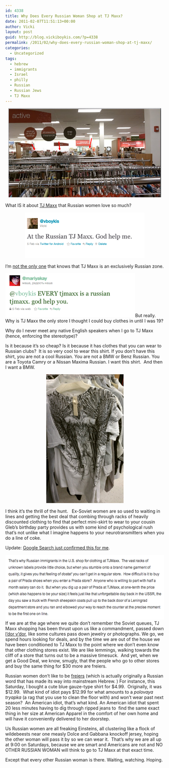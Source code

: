 ```yaml
---
id: 4338
title: Why Does Every Russian Woman Shop at TJ Maxx?
date: 2011-02-07T11:51:13+00:00
author: Vicki
layout: post
guid: http://blog.vickiboykis.com/?p=4338
permalink: /2011/02/why-does-every-russian-woman-shop-at-tj-maxx/
categories:
  - Uncategorized
tags:
  - hebrew
  - immigrants
  - Israel
  - philly
  - Russian
  - Russian Jews
  - TJ Maxx
---
```

<p style="text-align: center;">
  <a href="https://raw.githubusercontent.com/veekaybee/wlb/gh-pages/assets/images/2011/02/Screen-shot-2011-02-07-at-11.17.21-AM.png"><img class="aligncenter size-full wp-image-4342" title="Screen shot 2011-02-07 at 11.17.21 AM" src="https://raw.githubusercontent.com/veekaybee/wlb/gh-pages/assets/images/2011/02/Screen-shot-2011-02-07-at-11.17.21-AM.png" alt="" width="484" height="282" /></a>
</p>

What IS it about [TJ Maxx](http://corporette.com/2010/11/23/my-visit-to-tj-maxx-hq/) that Russian women love so much?

<p style="text-align: center;">
  <a href="https://raw.githubusercontent.com/veekaybee/wlb/gh-pages/assets/images/2011/02/Screen-shot-2011-02-07-at-11.13.45-AM.png"><img class="aligncenter size-full wp-image-4339" title="Screen shot 2011-02-07 at 11.13.45 AM" src="https://raw.githubusercontent.com/veekaybee/wlb/gh-pages/assets/images/2011/02/Screen-shot-2011-02-07-at-11.13.45-AM.png" alt="" width="378" height="145" /></a>
</p>

I&#8217;m [not the only one](http://twitter.com/#!/mariyakay) that knows that TJ Maxx is an exclusively Russian zone.

<p style="text-align: left;">
  <a href="https://raw.githubusercontent.com/veekaybee/wlb/gh-pages/assets/images/2011/02/Screen-shot-2011-02-07-at-11.14.35-AM.png"><img class="aligncenter size-full wp-image-4340" title="Screen shot 2011-02-07 at 11.14.35 AM" src="https://raw.githubusercontent.com/veekaybee/wlb/gh-pages/assets/images/2011/02/Screen-shot-2011-02-07-at-11.14.35-AM.png" alt="" width="412" height="139" /></a>But really. Why is TJ Maxx the only store I thought I could buy clothes in until I was 19?
</p>

<p style="text-align: left;">
  Why do I never meet any native English speakers when I go to TJ Maxx (hence, enforcing the stereotype)?
</p>

<p style="text-align: left;">
  Is it because it&#8217;s so cheap? Is it because it has clothes that you can wear to Russian clubs?  It is so very cool to wear this shirt. If you don&#8217;t have this shirt, you are not a cool Russian. You are not a BMW or Benz Russian. You are a Toyota Camry or a Nissan Maxima Russian. I want this shirt.  And then I want a BMW.
</p>

<p style="text-align: center;">
  <a href="https://raw.githubusercontent.com/veekaybee/wlb/gh-pages/assets/images/2011/02/wpid-IMAG0586.jpg"><img class="aligncenter size-full wp-image-4343" title="wpid-IMAG0586.jpg" src="https://raw.githubusercontent.com/veekaybee/wlb/gh-pages/assets/images/2011/02/wpid-IMAG0586.jpg" alt="" width="245" height="408" /></a>
</p>

<p style="text-align: left;">
  I think it&#8217;s the thrill of the hunt.   Ex-Soviet women are so used to waiting in lines and getting the best deal that combing through racks of heavily discounted clothing to find that perfect mini-skirt to wear to your cousin Gleb&#8217;s birthday party provides us with some kind of psychological rush that&#8217;s not unlike what I imagine happens to your neurotransmitters when you do a line of coke.
</p>

<p style="text-align: left;">
  Update: <a href="http://elenagorokhova.com/2010/02/28/the-beauty-of-the-russian-verb-dostat/">Google Search just confirmed this for me</a>.
</p>

<p style="text-align: left;">
  <a href="https://raw.githubusercontent.com/veekaybee/wlb/gh-pages/assets/images/2011/02/Screen-shot-2011-02-07-at-11.33.06-AM.png"><img class="aligncenter size-full wp-image-4346" title="Screen shot 2011-02-07 at 11.33.06 AM" src="https://raw.githubusercontent.com/veekaybee/wlb/gh-pages/assets/images/2011/02/Screen-shot-2011-02-07-at-11.33.06-AM.png" alt="" width="545" height="205" /></a>If we are at the age where we quite don&#8217;t remember the Soviet queues, TJ Maxx shopping has been thrust upon us like a commandment, passed down <a href="http://www.kennesaw.edu/arts/flourish/flourish_4-1/flourish_4-1-Ldorvdor.htm">l&#8217;dor v&#8217;dor</a>, like some cultures pass down jewelry or photographs. We go, we spend hours looking for deals, and by the time we are out of the house we have been conditioned to TJ Maxx to the point where we don&#8217;t even know that other clothing stores exist. We are like lemmings, walking towards the cliff of a store that turns out to be a massive timesuck.  And yet, when we get a Good Deal, we know, smugly, that the people who go to other stores and buy the same thing for $30 more are freiers.
</p>

<p style="text-align: left;">
  Russian women don&#8217;t like to be <a href="http://www.haaretz.com/print-edition/opinion/thou-shalt-not-be-a-freier-1.211247">freiers</a> (which is actually originally a Russian word that has made its way into mainstream Hebrew. ) For instance, this Saturday, I bought a cute blue gauze-type shirt for $4.99.  Originally, it was $12.99.  What kind of idiot pays $12.99 for what amounts to a <em>polovaya tryapka</em> (a rag that you use to clean the floor with) and won&#8217;t wear past next season?  An American idiot, that&#8217;s what kind. An American idiot that spent 20 less minutes having to dig through ripped jeans to  find the same exact thing in her size at American Apparel in the comfort of her own home and will have it conveniently delivered to her doorstep.
</p>

<p style="text-align: left;">
  Us Russian women are all freaking Einsteins, all clustering like a flock of wildebeests near one measly Dolce and Gabbana knockoff jersey, hoping the other woman will pass it by so we can wear it.  That&#8217;s why we are all up at 9:00 on Saturdays, because we are smart and Americans are not and NO OTHER RUSSIAN WOMAN will think to go to TJ Maxx at that exact time.
</p>

<p style="text-align: left;">
  Except that every other Russian woman is there. Waiting, watching. Hoping.
</p>

<p style="text-align: left;">
  <p style="text-align: left;">